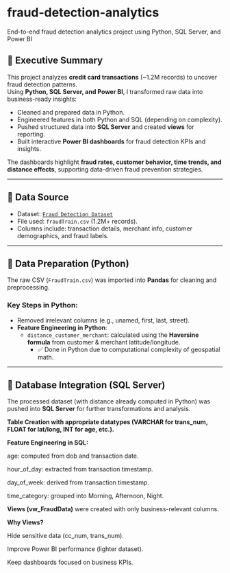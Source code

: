# fraud-detection-analytics
End-to-end fraud detection analytics project using Python, SQL Server, and Power BI

## 📌 Executive Summary
This project analyzes **credit card transactions** (~1.2M records) to uncover fraud detection patterns.  
Using **Python, SQL Server, and Power BI**, I transformed raw data into business-ready insights:

- Cleaned and prepared data in Python.  
- Engineered features in both Python and SQL (depending on complexity).  
- Pushed structured data into **SQL Server** and created **views** for reporting.  
- Built interactive **Power BI dashboards** for fraud detection KPIs and insights.  

The dashboards highlight **fraud rates, customer behavior, time trends, and distance effects**, supporting data-driven fraud prevention strategies.  

---

## 🔹 Data Source
- Dataset: [`Fraud Detection Dataset`](https://www.kaggle.com/datasets/kartik2112/fraud-detection)  
- File used: `fraudTrain.csv` (1.2M+ records).  
- Columns include: transaction details, merchant info, customer demographics, and fraud labels.  

---

## 🔹 Data Preparation (Python)
The raw CSV (`FraudTrain.csv`) was imported into **Pandas** for cleaning and preprocessing.  

### Key Steps in Python:
- Removed irrelevant columns (e.g., unamed, first, last, street).  
- **Feature Engineering in Python**:
  - `distance_customer_merchant`: calculated using the **Haversine formula** from customer & merchant latitude/longitude.  
    - ✅ Done in Python due to computational complexity of geospatial math.  

---

## 🔹 Database Integration (SQL Server)
The processed dataset (with distance already computed in Python) was pushed into **SQL Server** for further transformations and analysis.  

**Table Creation with appropriate datatypes (VARCHAR for trans_num, FLOAT for lat/long, INT for age, etc.).**

**Feature Engineering in SQL:**

age: computed from dob and transaction date.

hour_of_day: extracted from transaction timestamp.

day_of_week: derived from transaction timestamp.

time_category: grouped into Morning, Afternoon, Night.

**Views (vw_FraudData)** were created with only business-relevant columns.



**Why Views?**

Hide sensitive data (cc_num, trans_num).

Improve Power BI performance (lighter dataset).

Keep dashboards focused on business KPIs.
